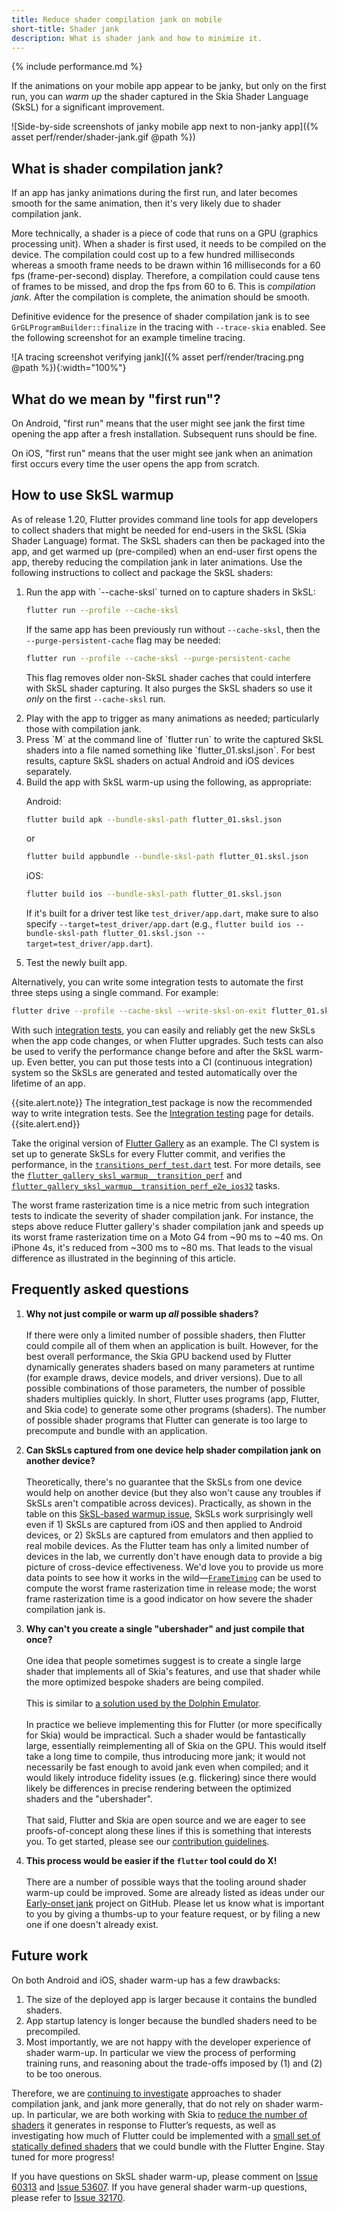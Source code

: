 ```yaml
---
title: Reduce shader compilation jank on mobile
short-title: Shader jank
description: What is shader jank and how to minimize it.
---
```


{% include performance.md %}

If the animations on your mobile app appear to be janky,
but only on the first run, you can _warm up_ the
shader captured in the Skia Shader Language (SkSL) for a
significant improvement.

![Side-by-side screenshots of janky mobile app next to non-janky app]({% asset perf/render/shader-jank.gif @path %})

## What is shader compilation jank?

If an app has janky animations during the first run,
and later becomes smooth for the same animation,
then it's very likely due to shader compilation jank.

More technically, a shader is a piece of code that runs on
a GPU (graphics processing unit).
When a shader is first used, it needs to be compiled on the device.
The compilation could cost up to a few hundred milliseconds
whereas a smooth frame needs to be drawn within 16 milliseconds
for a 60 fps (frame-per-second) display.
Therefore, a compilation could cause tens of frames to be missed,
and drop the fps from 60 to 6. This is _compilation jank_.
After the compilation is complete, the animation should be smooth.

Definitive evidence for the presence of shader compilation jank is to see
`GrGLProgramBuilder::finalize` in the tracing with `--trace-skia` enabled. See
the following screenshot for an example timeline tracing.

![A tracing screenshot verifying jank]({% asset perf/render/tracing.png @path %}){:width="100%"}

## What do we mean by "first run"?

On Android, "first run" means that the user might see
jank the first time opening the app after a fresh
installation. Subsequent runs should be fine.

On iOS, "first run" means that the user might see
jank when an animation first occurs every time
the user opens the app from scratch.

## How to use SkSL warmup

As of release 1.20, Flutter provides command line tools for app developers to
collect shaders that might be needed for end-users in the SkSL
(Skia Shader Language) format. The SkSL shaders can then be
packaged into the app, and get warmed up (pre-compiled)
when an end-user first opens the app, thereby reducing the compilation
jank in later animations. Use the following instructions to collect
and package the SkSL shaders:

<ol markdown="1">
<li markdown="1">Run the app with `--cache-sksl` turned on
    to capture shaders in SkSL:

```sh
flutter run --profile --cache-sksl
```

If the same app has been previously run without `--cache-sksl`, then the
`--purge-persistent-cache` flag may be needed:

```sh
flutter run --profile --cache-sksl --purge-persistent-cache
```

This flag removes older non-SkSL shader caches that could interfere with SkSL
shader capturing. It also purges the SkSL shaders so use it *only* on the first
`--cache-sksl` run.
</li>

<li markdown="1"> Play with the app to trigger as many animations
    as needed; particularly those with compilation jank.
</li>

<li markdown="1"> Press `M` at the command line of `flutter run` to
    write the captured SkSL shaders into a file named something like
   `flutter_01.sksl.json`. For best results, capture SkSL shaders on actual
   Android and iOS devices separately.
</li>

<li markdown="1"> Build the app with SkSL warm-up using the following,
    as appropriate:

Android:
```sh
flutter build apk --bundle-sksl-path flutter_01.sksl.json
```
or
```sh
flutter build appbundle --bundle-sksl-path flutter_01.sksl.json
```

iOS:
```sh
flutter build ios --bundle-sksl-path flutter_01.sksl.json
```

If it's built for a driver test like `test_driver/app.dart`, make sure to also specify `--target=test_driver/app.dart` (e.g., `flutter build ios --bundle-sksl-path flutter_01.sksl.json --target=test_driver/app.dart`).

</li>

<li markdown="1"> Test the newly built app.
</li>
</ol>

Alternatively, you can write some integration tests to
automate the first three steps using a single command.
For example:

```sh
flutter drive --profile --cache-sksl --write-sksl-on-exit flutter_01.sksl.json -t test_driver/app.dart
```

With such [integration tests][], you can easily and reliably get the
new SkSLs when the app code changes, or when Flutter upgrades.
Such tests can also be used to verify the performance change
before and after the SkSL warm-up. Even better, you can put
those tests into a CI (continuous integration) system so the
SkSLs are generated and tested automatically over the lifetime of an app.

{{site.alert.note}}
  The integration_test package is now the recommended way to write integration
  tests. See the [Integration testing](/docs/testing/integration-tests/) page
  for details.
{{site.alert.end}}

Take the original version of [Flutter Gallery][] as an example.
The CI system is set up to generate SkSLs for every Flutter commit,
and verifies the performance, in the [`transitions_perf_test.dart`][] test.
For more details, see the [`flutter_gallery_sksl_warmup__transition_perf`][]
and [`flutter_gallery_sksl_warmup__transition_perf_e2e_ios32`][] tasks.

The worst frame rasterization time is a nice metric from
such integration tests to indicate the severity of shader
compilation jank. For instance,
the steps above reduce Flutter gallery's shader compilation
jank and speeds up its worst frame rasterization time on a
Moto G4 from ~90 ms to ~40 ms. On iPhone 4s,
it's reduced from ~300 ms to ~80 ms. That leads to the visual
difference as illustrated in the beginning of this article.

[Flutter Gallery]: {{site.github}}/flutter/flutter/tree/master/dev/integration_tests/flutter_gallery
[`flutter_gallery_sksl_warmup__transition_perf`]: {{site.github}}/flutter/flutter/blob/master/dev/devicelab/bin/tasks/flutter_gallery_sksl_warmup__transition_perf.dart
[`flutter_gallery_sksl_warmup__transition_perf_e2e_ios32`]: {{site.github}}/flutter/flutter/blob/master/dev/devicelab/bin/tasks/flutter_gallery_sksl_warmup__transition_perf_e2e_ios32.dart
[integration tests]: /docs/cookbook/testing/integration/introduction
[`transitions_perf_test.dart`]: {{site.github}}/flutter/flutter/blob/master/dev/integration_tests/flutter_gallery/test_driver/transitions_perf_test.dart
[limitations and considerations]: /docs/perf/rendering/shader#limitations-and-considerations

## Frequently asked questions

1. **Why not just compile or warm up _all_ possible shaders?**<br><br>
   If there were only a limited number of possible shaders,
   then Flutter could compile all of them when an application is built.
   However, for the best overall performance,
   the Skia GPU backend used by Flutter dynamically generates
   shaders based on many parameters at runtime
   (for example draws, device models, and driver versions).
   Due to all possible combinations of those parameters,
   the number of possible shaders multiplies quickly.
   In short, Flutter uses programs (app, Flutter, and Skia code)
   to generate some other programs (shaders). The number of possible
   shader programs that Flutter can generate is too large to
   precompute and bundle with an application.

2. **Can SkSLs captured from one device help shader compilation jank
   on another device?**<br><br>
   Theoretically, there's no guarantee that the SkSLs from one device
   would help on another device (but they also won't cause any troubles
   if SkSLs aren't compatible across devices).
   Practically, as shown in the table on this [SkSL-based warmup issue][],
   SkSLs work surprisingly well
   even if 1) SkSLs are captured from iOS and then applied to Android devices,
   or 2) SkSLs are captured from emulators and then applied to real mobile
   devices. As the Flutter team has only a limited number of devices in the lab,
   we currently don't have enough data to provide a big picture of cross-device
   effectiveness. We'd love you to provide us more data points to see how it
   works in the wild&mdash;[`FrameTiming`][] can be used to compute the worst frame
   rasterization time in release mode; the worst frame rasterization time is
   a good indicator on how severe the shader compilation jank is.
   
3. **Why can't you create a single "ubershader" and just compile that once?**<br><br>
   One idea that people sometimes suggest is to create a single large shader that
   implements all of Skia's features, and use that shader while the more optimized
   bespoke shaders are being compiled.<br><br>
   This is similar to [a solution used by the Dolphin Emulator][].<br><br>
   In practice we believe implementing this for Flutter (or more specifically for
   Skia) would be impractical. Such a shader would be fantastically large, essentially
   reimplementing all of Skia on the GPU. This would itself take a long time to compile,
   thus introducing more jank; it would not necessarily be fast enough to avoid jank 
   even when compiled; and it would likely introduce fidelity issues (e.g. flickering)
   since there would likely be differences in precise rendering between the optimized
   shaders and the "ubershader".<br><br>
   That said, Flutter and Skia are open source and we are eager to see proofs-of-concept
   along these lines if this is something that interests you. To get started, please
   see our [contribution guidelines].

4. **This process would be easier if the `flutter` tool could do X!**<br><br>
   There are a number of possible ways that the tooling around shader warm-up
   could be improved. Some are already listed as ideas under our [Early-onset jank][]
   project on GitHub. Please let us know what is important to you by giving
   a thumbs-up to your feature request, or by filing a new one if one doesn't
   already exist.

## Future work

On both Android and iOS, shader warm-up has a few drawbacks:
1. The size of the deployed app is larger because it contains the bundled shaders.
2. App startup latency is longer because the bundled shaders need to be precompiled.
3. Most importantly, we are not happy with the developer experience of shader
warm-up. In particular we view the process of performing training runs, and reasoning
about the trade-offs imposed by (1) and (2) to be too onerous.

Therefore, we are [continuing to investigate][] approaches to shader compilation jank, and
jank more generally, that do not rely on shader warm-up. In particular, we are both
working with Skia to [reduce the number of shaders][] it generates in response to
Flutter’s requests, as well as investigating how much of Flutter could be implemented
with a [small set of statically defined shaders][] that we could bundle with the Flutter
Engine. Stay tuned for more progress!

[`FrameTiming`]: {{site.api}}/flutter/dart-ui/FrameTiming-class.html
[SkSL-based warmup issue]: {{site.github}}/flutter/flutter/issues/53607#issuecomment-608587484
[a solution used by the Dolphin Emulator]: https://dolphin-emu.org/blog/2017/07/30/ubershaders/
[contribution guidelines]: {{site.github}}/flutter/flutter/blob/master/CONTRIBUTING.md
[continuing to investigate]: {{site.github}}/flutter/flutter/projects/188
[Early-onset jank]: {{site.github}}/flutter/flutter/projects/188
[reduce the number of shaders]: https://bugs.chromium.org/p/skia/issues/detail?id=11844
[small set of statically defined shaders]: {{site.github}}/flutter/flutter/issues/77412

If you have questions on SkSL shader warm-up,
please comment on [Issue 60313][] and [Issue 53607][].
If you have general shader warm-up questions,
please refer to [Issue 32170][].

[Issue 32170]: {{site.github}}/flutter/flutter/issues/32170
[Issue 53607]: {{site.github}}/flutter/flutter/issues/53607
[Issue 60313]: {{site.github}}/flutter/flutter/issues/60313
